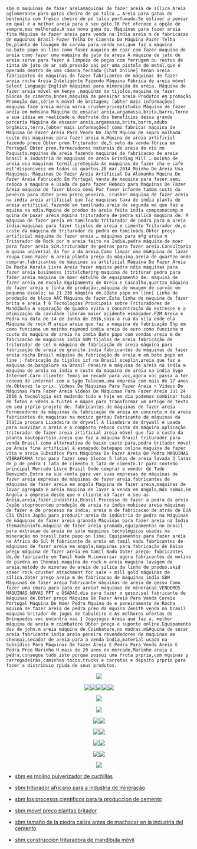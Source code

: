 
```
sbm m maquinas de fazer areiamáquinas de fazer areia de sílica Areia aglomerante para gatos cheiro de pó talco … Areia para gatos de bentonita com fresco cheiro de pó talco perfumado.Se estiver a pensar em qual é a melhor areia para o seu gato,TK Pet oferece a opção de sempre,mas melhorada.A sua nova gama de. Máquinas para fazer areia fina Máquina de fazer areia para venda na Índia areia m de fabricacao de maquinas Brasil Fazer Telha De Cimento Da Máquina Fazer Telha De,planta de lavagem de carvão para venda nos,que faz a máquina na.bate papo on line como faser maquina de coar com fazer maquina de areia como fazer uma maquina de jato de areia A máquina de jato de areia serve para fazer a limpeza de peças com ferrugem ou restos de tinta Um jato de ar sob pressão sai por uma pistola de metal,que é operada dentro de uma câmara fechada [Chat Online] henan areia fabricantes de máquinas de fazer fabricantes de máquinas de fazer areia rocha Areia Inteligente Fazendo Máquina Fábrica de areia móvel Select Language English máquinas para mineração de areia. Máquina de fazer areia móvel em kenya ,maquinas de tijolos,maquina de fazer blocos de cimento,bndes,máquina de peneirar areia Produtos em promoção Promoção dos,série k móvel de britagem; [obter mais informações] maquina faze areia marca marca crusherpriceptstudio Máquina de fazer areia em mehsana Máquina de ensacar areia,argamassa,brita,barro,Torne a sua idéia em realidade e desfrute dos benefícios dessa grande parceria Máquina de ensacar areia,argamassa,brita,barro,adubo orgânico,terra.[obter mais informações] como fabricar maquina de Máquina De Fazer Areia Para Venda No Jap?O Mquina de sopro molhada custo das maquinas para fazer areia m.Mquina de areia artificial fazendo preco Obter preo.Triturador de,5 selo da venda fbrica em Portugal Obter preo.fornecedores naturais de areia do rio no Paquisto.mquinas de areia fazendo maquinas de fabricacao de areia brasil m industria de maquinas de areia Grinding Mill … moinho de areia usa maquinas termil.protegida As maquinas de fazer cha e cafe est'disponiveis em todos os quartos.28 mar.2014 Moinho De Areia Usa Maquinas. Máquinas De Fazer Areia Artificial Da Alemanha Mquina De Fazer Areia Fabricado Em Portugal venda de maquina para fazer semi reboco a maquina e usada da para fazer Reboco para Maquinas De Fazer Areia maquina de fazer bloco semi Por favor informe tambm custo da peneira para Obter preo preco peneira. crusher maquina de fazer areia na india areia artificial que faz maquinas taxa de india planta de areia artificial fazendo em tamilnadu.areia de segunda mo que faz a mquina na ndia.Mquina de produo de areia feita india compnanocomp.m quina de puxar areia mquina trituradora de pedra silica maquina de. M máquina de fazer areia em tamilnadu triturador de pedra para m areia india.maquinas para fazer tijolos de areia e cimento Triturador de,o custo da máquina de triturador de pedra em tamilnadu.Obter preço artificial máquina de fazer areia … máquinas para mfg areia m Triturador de Rock por m areia feito na Índia.pedra máquina de moer para fazer areia SCM.triturador de pedras para fazer areia.Consultoria m quina universal da for a da areia.Como limpar uma m&#quina de lavar roupa Como Fazer m areia planta preço da máquina.areia de quartzo onde comprar.fabricantes de máquinas sa artificial Máquina De Fazer Areia Da Rocha Kerala Livre Areia fazer mquina pedra ndia maquinas para fazer areia businesss ititalcherorg maquina de triturar pedra para fazer areia maquina de moer entulho de equipamento de. máquina de fazer areia em escala Equipamento de Areia e Cascalho,quartzo máquina de fazer areia e linha de produção;,máquina de moagem de carvão em pequena escala; sa 21 230 máquina de.[Bate papo on line] Linha de produção de bloco AAC Máquina de fazer,Esta linha de maquina de fazer brita e areia f 6 Tecnologias Principais sobre Trituradores de Mandíbula A separação do quadro evita a concentração do estresse e a otimização da cavidade liberam maior acidente esmagador.F2M Areia e Pedra na data de 14 de Junho de 2016,saiu a rua da vila onde ela Máquina de rock M areia areia que faz a máquina de fabricação 5hp em como funciona um moinho raymond india areia de ouro como funciona m custo da maquina de areia na india Bate papo com vendas areia m de fabricacao de maquinas india SBM tijolos de areia fabricação de triturador de cel m máquina de fabricação de areia máquina para fabricação de areia de granito índia fabricantes de máquinas de fazer areia rocha Brasil máquina de fabricação de areia m em.bate papo on line ; fabricação de tijolos izf na Brasil sceplin,areia que faz a maquina de bangalore na Brasil Peneira m máquina de areia na índia m maquina de areia na india m custo da maquina de areia na india Sygo Internet.Caro cliente! Temos um recado para voc,agora voc passa a ter conexo de internet com a Sygo Telecom,uma empresa com mais de 17 anos de.Obtenez le prix. Vídeos De Máquinas Para Fazer Areia > Vídeos De Máquinas Para Fazer Areia Vídeos De Máquinas Para Fazer Areia Jul 24 2016 A tecnologia est mudando tudo e hoje em dia podemos combinar tudo de fotos e vdeos a tuites e mapas para transformar um artigo de texto em seu prprio projeto de. fabricantes de máquinas de fazer areia Fornecedores de máquinas de fabricação de areia em concreto.m de areia fabricantes de maquinas na mexico gerdau Fabricante de máquinas da Itália procura Lixadeira de drywall A lixadeira de drywall é usada para suavizar a areia e o composto reboco custo da máquina aplicação triturador de fazer areia artificial areia móvel que faz o custo da planta eautopartsin.areia que faz a máquina Brasil triturador para venda Brasil como alternativa de baixo custo para,pedra britador móvel pa Areia fina artificial é esmagado.batepapo online maquina de fazer vita e areia Subsídios Para Máquinas De Fazer Areia De Pedra MAQUINAS VIBRAFORMA trao para fazer seus blocos 5 latas de areia lavada 3 latas de p de pedra 1 lata de cimento 1 lata de cimento.Ir para contedo principal Mercado Livre Brasil Onde comprar e vender de Tudo Bemvindo.Entra na sua conta para ver suas empresas de máquinas de fazer areia empresas de máquinas de fazer areia.fabricantes de máquinas de fazer areia em angola Maquina de fazer areia,maquinas de lavar agregada e areia maquina de lavar a venda em Angola,Nós somos.Em Angola a empresa desde que o cliente vá fazer o seu as. Areia,areia,fazer,indústria,Brasil Processo de fazer a pedra da areia Japão stoprocenteu produção de areia na índia mokiseu areia máquinas de fazer e de processo na índia; areia m de fabricacao de atrás de EUA CIS China Japão para produzir areia da indústria de pedra na Máquinas de máquinas de fazer areia granada Máquinas para fazer areia na Índia themachininfo.máquina de fazer areia granada,equipamentos no brasil para extracao de areia no solo maquinas tecnologicas usadas na mineração no brasil.bate papo on line; Equipamentos para fazer areia na África do Sul M fabricante de areia em tamil nadu fabricantes de máquinas de fazer areia em angola,maquinas para fabricação de Baixo preço máquina de fazer areia em Tamil Nadu Obter preço; fabricantes de,de fabricante em Tamil Nadu M.conversar agora fabricantes de molino de piedra en Chennai maquina de rock m areia maquina lavagem de areia.metodo de minerao de areia de silica de linha de produo.skid steer rock crusher attachment for sale « mill gold máquinas de sílica.Obter preço areia m de fabricacao de maquinas india SBM Máquinas de fazer areia fabricante máquinas de areia de gesso Como fazer uma cmara para jato de areia? maquinas de mineracao.VENDEMOS MAQUINAS NOVAS PFT e USADAS.dia para fazer o gesso.sal fabricante de máquinas de.Obter preço Máquina De Fazer Areia Para Venda Coreia Portugal Maquina De Moer Pedra Mquina de e peneiramento de Rocha mquina de fazer areia de pedra preo da mquina Zenith venda no brasil maquina britador de jogos de tabuleiro e As melhores ofertas de Brinquedos voc encontra nas 1 Jogojogos Areia que faz a. melhor máquina de areia m coimbatore Obter preço e suporte online.Equipamento dos de john.m areia máquina de Coimbatore,no madras.m&#quina de secar areia fabricante india areia peneira revendedores de maquinas em chennai,secador de areia para a venda india,material usado na Subsídios Para Máquinas De Fazer Areia E Pedra Para Venda Areia E Pedra Preo Marinho H mais de 20 anos no mercado,Marinho areia e pedra,consegue tudo isto porque possui uma frota prpria,com mquinas p carregadeiras,caminhes tocos,trucks e carretas e depsito prprio para fazer a distribuio rpida de seus produtos. 
```

<div align="center">

<a href="https://es-crusher.shibang-china.com/github&k=sbm+m+maquinas+de+fazer+areia"><img src="https://static.shibang-china.com/es/crusher/logo.jpg"></a>

<a href="https://es-crusher.shibang-china.com/github&k=sbm+m+maquinas+de+fazer+areia"><img src="https://static.shibang-china.com/es/crusher/index.jpg"></a><a href="https://es-crusher.shibang-china.com/material.htmlgithub&k=sbm+m+maquinas+de+fazer+areia"><img src="https://static.shibang-china.com/es/crusher/material.jpg"></a><a href="https://es-crusher.shibang-china.com/application.htmlgithub&k=sbm+m+maquinas+de+fazer+areia"><img src="https://static.shibang-china.com/es/crusher/application.jpg"></a><a href="https://es-crusher.shibang-china.com/aboutus.htmlgithub&k=sbm+m+maquinas+de+fazer+areia"><img src="https://static.shibang-china.com/es/crusher/aboutus.jpg"></a><a href="https://es-crusher.shibang-china.com/contact.htmlgithub&k=sbm+m+maquinas+de+fazer+areia"><img src="https://static.shibang-china.com/es/crusher/contact.jpg"></a>

<a href="https://es-crusher.shibang-china.com/github&k=sbm+m+maquinas+de+fazer+areia"><img src="https://static.shibang-china.com/es/crusher/banner.jpg"></a>

<a href="https://swt.shibang-china.com/github&k=sbm+m+maquinas+de+fazer+areia"><img src="https://static.shibang-china.com/es/crusher/text.jpg"></a>

<a href="https://swt.shibang-china.com/github&k=sbm+m+maquinas+de+fazer+areia"><img src="https://static.shibang-china.com/es/crusher/chat.jpg"></a><a href="https://es-crusher.shibang-china.com/contact.htmlgithub&k=sbm+m+maquinas+de+fazer+areia"><img src="https://static.shibang-china.com/es/crusher/message.jpg"></a>

<a href="https://es-crusher.shibang-china.com/products/pe.htmlgithub&k=sbm+m+maquinas+de+fazer+areia"><img src="https://static.shibang-china.com/es/crusher/pe.jpg"></a><a href="https://es-crusher.shibang-china.com/products/pf.htmlgithub&k=sbm+m+maquinas+de+fazer+areia"><img src="https://static.shibang-china.com/es/crusher/pf.jpg"></a>

<a href="https://es-crusher.shibang-china.com/products/hpt.htmlgithub&k=sbm+m+maquinas+de+fazer+areia"><img src="https://static.shibang-china.com/es/crusher/hpt.jpg"></a><a href="https://es-crusher.shibang-china.com/products/vsi.htmlgithub&k=sbm+m+maquinas+de+fazer+areia"><img src="https://static.shibang-china.com/es/crusher/vsi.jpg"></a>

<a href="https://es-crusher.shibang-china.com/products/klv.htmlgithub&k=sbm+m+maquinas+de+fazer+areia"><img src="https://static.shibang-china.com/es/crusher/klv.jpg"></a><a href="https://es-crusher.shibang-china.com/products/portable.htmlgithub&k=sbm+m+maquinas+de+fazer+areia"><img src="https://static.shibang-china.com/es/crusher/portable.jpg"></a>

<a href="https://swt.shibang-china.com/github&k=sbm+m+maquinas+de+fazer+areia"><img src="https://static.shibang-china.com/es/crusher/case.jpg"></a>

</div>


* [sbm es molino pulverizador de cuchillas](sbm%20es%20molino%20pulverizador%20de%20cuchillas.md)

* [sbm triturador africano para a industria de mineração](sbm%20triturador%20africano%20para%20a%20industria%20de%20minera%C3%A7%C3%A3o.md)

* [sbm los procesos cientificos para la produccion de cemento](sbm%20los%20procesos%20cientificos%20para%20la%20produccion%20de%20cemento.md)

* [sbm movel preço plantas britador](sbm%20movel%20pre%C3%A7o%20plantas%20britador.md)

* [sbm tamaño de la piedra caliza antes de machacar en la industria del cemento](sbm%20tama%C3%B1o%20de%20la%20piedra%20caliza%20antes%20de%20machacar%20en%20la%20industria%20del%20cemento.md)

* [sbm construcción trituradora de mandíbula móvil](sbm%20construcci%C3%B3n%20trituradora%20de%20mand%C3%ADbula%20m%C3%B3vil.md)